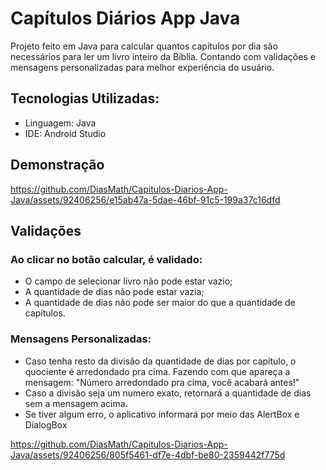 
# Capítulos Diários App Java

Projeto feito em Java para calcular quantos capítulos por dia são necessários para ler um livro inteiro da Bíblia. Contando com validações e mensagens personalizadas para melhor experiência do usuário.

## Tecnologias Utilizadas:

* Linguagem: Java
* IDE: Android Studio

## Demonstração



https://github.com/DiasMath/Capitulos-Diarios-App-Java/assets/92406256/e15ab47a-5dae-46bf-91c5-199a37c16dfd


## Validações

### Ao clicar no botão calcular, é validado:
- O campo de selecionar livro não pode estar vazio;
- A quantidade de dias não pode estar vazia;
- A quantidade de dias não pode ser maior do que a quantidade de capítulos.

### Mensagens Personalizadas:
- Caso tenha resto da divisão da quantidade de dias por capítulo, o quociente é arredondado pra cima. Fazendo com que apareça a mensagem: "Número arredondado pra cima, você acabará antes!"
- Caso a divisão seja um numero exato, retornará a quantidade de dias sem a mensagem acima.
- Se tiver algum erro, o aplicativo informará por meio das AlertBox e DialogBox


https://github.com/DiasMath/Capitulos-Diarios-App-Java/assets/92406256/805f5461-df7e-4dbf-be80-2359442f775d




